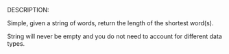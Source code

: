DESCRIPTION:

Simple, given a string of words, return the length of the shortest word(s).

String will never be empty and you do not need to account for different data types.